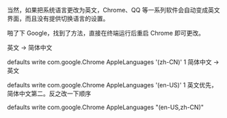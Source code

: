 当然，如果把系统语言更改为英文，Chrome、QQ 等一系列软件会自动变成英文界面，而且没有提供切换语言的设置。

啪了下 Google，找到了方法，直接在终端运行后重启 Chrome 即可更改。

英文 -> 简体中文

defaults write com.google.Chrome AppleLanguages '(zh-CN)'
1
简体中文 -> 英文

defaults write com.google.Chrome AppleLanguages '(en-US)'
1
英文优先，简体中文第二。反之改一下顺序

defaults write com.google.Chrome AppleLanguages "(en-US,zh-CN)"
